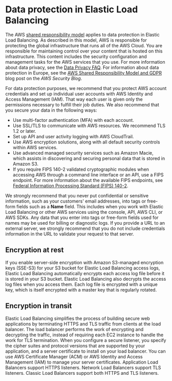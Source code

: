 # Data protection in Elastic Load Balancing<a name="data-protection"></a>

The AWS [shared responsibility model](http://aws.amazon.com/compliance/shared-responsibility-model/) applies to data protection in Elastic Load Balancing\. As described in this model, AWS is responsible for protecting the global infrastructure that runs all of the AWS Cloud\. You are responsible for maintaining control over your content that is hosted on this infrastructure\. This content includes the security configuration and management tasks for the AWS services that you use\. For more information about data privacy, see the [Data Privacy FAQ](http://aws.amazon.com/compliance/data-privacy-faq)\. For information about data protection in Europe, see the [AWS Shared Responsibility Model and GDPR](http://aws.amazon.com/blogs/security/the-aws-shared-responsibility-model-and-gdpr/) blog post on the *AWS Security Blog*\.

For data protection purposes, we recommend that you protect AWS account credentials and set up individual user accounts with AWS Identity and Access Management \(IAM\)\. That way each user is given only the permissions necessary to fulfill their job duties\. We also recommend that you secure your data in the following ways:
+ Use multi\-factor authentication \(MFA\) with each account\.
+ Use SSL/TLS to communicate with AWS resources\. We recommend TLS 1\.2 or later\.
+ Set up API and user activity logging with AWS CloudTrail\.
+ Use AWS encryption solutions, along with all default security controls within AWS services\.
+ Use advanced managed security services such as Amazon Macie, which assists in discovering and securing personal data that is stored in Amazon S3\.
+ If you require FIPS 140\-2 validated cryptographic modules when accessing AWS through a command line interface or an API, use a FIPS endpoint\. For more information about the available FIPS endpoints, see [Federal Information Processing Standard \(FIPS\) 140\-2](http://aws.amazon.com/compliance/fips/)\.

We strongly recommend that you never put confidential or sensitive information, such as your customers' email addresses, into tags or free\-form fields such as a **Name** field\. This includes when you work with Elastic Load Balancing or other AWS services using the console, API, AWS CLI, or AWS SDKs\. Any data that you enter into tags or free\-form fields used for names may be used for billing or diagnostic logs\. If you provide a URL to an external server, we strongly recommend that you do not include credentials information in the URL to validate your request to that server\.

## Encryption at rest<a name="encryption-rest"></a>

If you enable server\-side encryption with Amazon S3\-managed encryption keys \(SSE\-S3\) for your S3 bucket for Elastic Load Balancing access logs, Elastic Load Balancing automatically encrypts each access log file before it is stored in your S3 bucket\. Elastic Load Balancing also decrypts the access log files when you access them\. Each log file is encrypted with a unique key, which is itself encrypted with a master key that is regularly rotated\.

## Encryption in transit<a name="encryption-transit"></a>

Elastic Load Balancing simplifies the process of building secure web applications by terminating HTTPS and TLS traffic from clients at the load balancer\. The load balancer performs the work of encrypting and decrypting the traffic, instead of requiring each EC2 instance to handle the work for TLS termination\. When you configure a secure listener, you specify the cipher suites and protocol versions that are supported by your application, and a server certificate to install on your load balancer\. You can use AWS Certificate Manager \(ACM\) or AWS Identity and Access Management \(IAM\) to manage your server certificates\. Application Load Balancers support HTTPS listeners\. Network Load Balancers support TLS listeners\. Classic Load Balancers support both HTTPS and TLS listeners\.